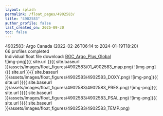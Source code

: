```yaml
---
layout: splash
permalink: /float_pages/4902583/
title: "4902583"
author_profile: false
last_created_on: 2025-09-30
toc: false
---
```

 
4902583: Argo Canada (2022-02-26T06:14 to 2024-01-19T18:20)\
66 profiles completed\
Individual float file download: [BGC_Argo_Plus_Global](https://ftp.soest.hawaii.edu/bgc_argo_plus/Individual_Floats/outliers_removed/4902583_Sprof_processed.nc)\
![img-png]({{ site.url }}{{ site.baseurl }}/assets/images/float_figures/4902583/01_4902583_map.png)
![img-png]({{ site.url }}{{ site.baseurl }}/assets/images/float_figures/4902583/4902583_DOXY.png)
![img-png]({{ site.url }}{{ site.baseurl }}/assets/images/float_figures/4902583/4902583_PRES.png)
![img-png]({{ site.url }}{{ site.baseurl }}/assets/images/float_figures/4902583/4902583_PSAL.png)
![img-png]({{ site.url }}{{ site.baseurl }}/assets/images/float_figures/4902583/4902583_TEMP.png)
